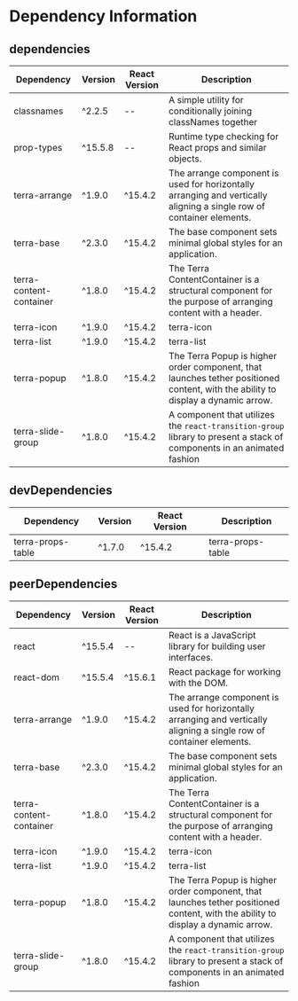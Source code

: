 # Dependency Information

## dependencies
| Dependency | Version | React Version | Description |
|-|-|-|-|
| classnames | ^2.2.5 | -- | A simple utility for conditionally joining classNames together |
| prop-types | ^15.5.8 | -- | Runtime type checking for React props and similar objects. |
| terra-arrange | ^1.9.0 | ^15.4.2 | The arrange component is used for horizontally arranging and vertically aligning a single row of container elements. |
| terra-base | ^2.3.0 | ^15.4.2 | The base component sets minimal global styles for an application. |
| terra-content-container | ^1.8.0 | ^15.4.2 | The Terra ContentContainer is a structural component for the purpose of arranging content with a header. |
| terra-icon | ^1.9.0 | ^15.4.2 | terra-icon |
| terra-list | ^1.9.0 | ^15.4.2 | terra-list |
| terra-popup | ^1.8.0 | ^15.4.2 | The Terra Popup is higher order component, that launches tether positioned content, with the ability to display a dynamic arrow. |
| terra-slide-group | ^1.8.0 | ^15.4.2 | A component that utilizes the `react-transition-group` library to present a stack of components in an animated fashion |

## devDependencies
| Dependency | Version | React Version | Description |
|-|-|-|-|
| terra-props-table | ^1.7.0 | ^15.4.2 | terra-props-table |

## peerDependencies
| Dependency | Version | React Version | Description |
|-|-|-|-|
| react | ^15.5.4 | -- | React is a JavaScript library for building user interfaces. |
| react-dom | ^15.5.4 | ^15.6.1 | React package for working with the DOM. |
| terra-arrange | ^1.9.0 | ^15.4.2 | The arrange component is used for horizontally arranging and vertically aligning a single row of container elements. |
| terra-base | ^2.3.0 | ^15.4.2 | The base component sets minimal global styles for an application. |
| terra-content-container | ^1.8.0 | ^15.4.2 | The Terra ContentContainer is a structural component for the purpose of arranging content with a header. |
| terra-icon | ^1.9.0 | ^15.4.2 | terra-icon |
| terra-list | ^1.9.0 | ^15.4.2 | terra-list |
| terra-popup | ^1.8.0 | ^15.4.2 | The Terra Popup is higher order component, that launches tether positioned content, with the ability to display a dynamic arrow. |
| terra-slide-group | ^1.8.0 | ^15.4.2 | A component that utilizes the `react-transition-group` library to present a stack of components in an animated fashion |
